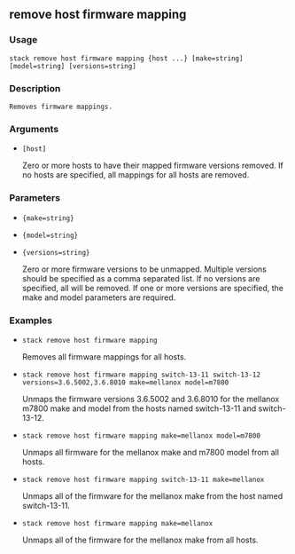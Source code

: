 ## remove host firmware mapping

### Usage

`stack remove host firmware mapping {host ...} [make=string] [model=string] [versions=string]`

### Description


	Removes firmware mappings.

	

### Arguments

* `[host]`

   Zero or more hosts to have their mapped firmware versions removed.
	If no hosts are specified, all mappings for all hosts are removed.


### Parameters
* `{make=string}`
* `{model=string}`
* `{versions=string}`

   Zero or more firmware versions to be unmapped. Multiple versions should be specified as a comma separated list.
	If no versions are specified, all will be removed.
	If one or more versions are specified, the make and model parameters are required.

### Examples

* `stack remove host firmware mapping`

   Removes all firmware mappings for all hosts.

* `stack remove host firmware mapping switch-13-11 switch-13-12 versions=3.6.5002,3.6.8010 make=mellanox model=m7800`

   Unmaps the firmware versions 3.6.5002 and 3.6.8010 for the mellanox m7800 make and model from the hosts named switch-13-11 and switch-13-12.

* `stack remove host firmware mapping make=mellanox model=m7800`

   Unmaps all firmware for the mellanox make and m7800 model from all hosts.

* `stack remove host firmware mapping switch-13-11 make=mellanox`

   Unmaps all of the firmware for the mellanox make from the host named switch-13-11.

* `stack remove host firmware mapping make=mellanox`

   Unmaps all of the firmware for the mellanox make from all hosts.



